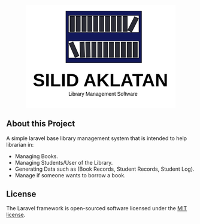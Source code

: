 <p align="center"><img src="data:image/svg+xml;base64,PHN2ZyB3aWR0aD0iNTgwIiBoZWlnaHQ9IjQwMCIgeG1sbnM9Imh0dHA6Ly93d3cudzMub3JnLzIw%0D%0AMDAvc3ZnIj4KIDwhLS0gQ3JlYXRlZCB3aXRoIE1ldGhvZCBEcmF3IC0gaHR0cDovL2dpdGh1Yi5j%0D%0Ab20vZHVvcGl4ZWwvTWV0aG9kLURyYXcvIC0tPgogPGc+CiAgPHRpdGxlPmJhY2tncm91bmQ8L3Rp%0D%0AdGxlPgogIDxyZWN0IGZpbGw9IiNmZmZmZmYiIGlkPSJjYW52YXNfYmFja2dyb3VuZCIgaGVpZ2h0%0D%0APSI0MDIiIHdpZHRoPSI1ODIiIHk9Ii0xIiB4PSItMSIvPgogIDxnIGRpc3BsYXk9Im5vbmUiIG92%0D%0AZXJmbG93PSJ2aXNpYmxlIiB5PSIwIiB4PSIwIiBoZWlnaHQ9IjEwMCUiIHdpZHRoPSIxMDAlIiBp%0D%0AZD0iY2FudmFzR3JpZCI+CiAgIDxyZWN0IGZpbGw9InVybCgjZ3JpZHBhdHRlcm4pIiBzdHJva2Ut%0D%0Ad2lkdGg9IjAiIHk9IjAiIHg9IjAiIGhlaWdodD0iMTAwJSIgd2lkdGg9IjEwMCUiLz4KICA8L2c+%0D%0ACiA8L2c+CiA8Zz4KICA8dGl0bGU+TGF5ZXIgMTwvdGl0bGU+CiAgPHJlY3QgaWQ9InN2Z18xIiBo%0D%0AZWlnaHQ9IjIwMCIgd2lkdGg9IjI5MyIgeT0iMjQuMTczMjk2IiB4PSIxNTUuNTAwMDAxIiBzdHJv%0D%0Aa2Utd2lkdGg9IjEuNSIgc3Ryb2tlPSIjMDAwIiBmaWxsPSIjMTIxODViIi8+CiAgPHJlY3Qgc3Ry%0D%0Ab2tlPSIjMDAwIiBpZD0ic3ZnXzIiIGhlaWdodD0iNjYuMDAwMDAzIiB3aWR0aD0iMjczIiB5PSI0%0D%0AMS4xNzMyOTQiIHg9IjE2NS41MDAwMDEiIHN0cm9rZS13aWR0aD0iMS41IiBmaWxsPSIjZmZmZmZm%0D%0AIi8+CiAgPHJlY3QgaWQ9InN2Z18zIiBoZWlnaHQ9IjU5IiB3aWR0aD0iMTciIHk9IjQ0LjE3MzI5%0D%0ANiIgeD0iMTcxLjUwMDAwMSIgc3Ryb2tlLW9wYWNpdHk9Im51bGwiIHN0cm9rZS13aWR0aD0iMS41%0D%0AIiBzdHJva2U9IiMwMDAiIGZpbGw9IiMyYTJiMzUiLz4KICA8cmVjdCBpZD0ic3ZnXzQiIGhlaWdo%0D%0AdD0iNTkiIHdpZHRoPSIxNyIgeT0iNDQuMTczMjk2IiB4PSIxNzEuNTAwMDAxIiBzdHJva2Utb3Bh%0D%0AY2l0eT0ibnVsbCIgc3Ryb2tlLXdpZHRoPSIxLjUiIHN0cm9rZT0iIzAwMCIgZmlsbD0iIzJhMmIz%0D%0ANSIvPgogIDxyZWN0IGlkPSJzdmdfNSIgaGVpZ2h0PSI1OSIgd2lkdGg9IjE3IiB5PSI0NC4xNzMy%0D%0AOTYiIHg9IjE5NC41MDAwMDEiIHN0cm9rZS1vcGFjaXR5PSJudWxsIiBzdHJva2Utd2lkdGg9IjEu%0D%0ANSIgc3Ryb2tlPSIjMDAwIiBmaWxsPSIjMmEyYjM1Ii8+CiAgPHJlY3QgaWQ9InN2Z182IiBoZWln%0D%0AaHQ9IjU5IiB3aWR0aD0iMTciIHk9IjQ0LjE3MzI5NiIgeD0iMjE3LjUwMDAwMSIgc3Ryb2tlLW9w%0D%0AYWNpdHk9Im51bGwiIHN0cm9rZS13aWR0aD0iMS41IiBzdHJva2U9IiMwMDAiIGZpbGw9IiMyYTJi%0D%0AMzUiLz4KICA8cmVjdCBpZD0ic3ZnXzciIGhlaWdodD0iNTkiIHdpZHRoPSIxNyIgeT0iNDQuMTcz%0D%0AMjk2IiB4PSIyMzkuNTAwMDAxIiBzdHJva2Utb3BhY2l0eT0ibnVsbCIgc3Ryb2tlLXdpZHRoPSIx%0D%0ALjUiIHN0cm9rZT0iIzAwMCIgZmlsbD0iIzJhMmIzNSIvPgogIDxyZWN0IGlkPSJzdmdfOCIgaGVp%0D%0AZ2h0PSI1OSIgd2lkdGg9IjE3IiB5PSI0NC4xNzMyOTYiIHg9IjI2Mi41MDAwMDEiIHN0cm9rZS1v%0D%0AcGFjaXR5PSJudWxsIiBzdHJva2Utd2lkdGg9IjEuNSIgc3Ryb2tlPSIjMDAwIiBmaWxsPSIjMmEy%0D%0AYjM1Ii8+CiAgPHJlY3QgaWQ9InN2Z185IiBoZWlnaHQ9IjU5IiB3aWR0aD0iMTciIHk9IjQ0LjE3%0D%0AMzI5NiIgeD0iMjg1LjUwMDAwMSIgc3Ryb2tlLW9wYWNpdHk9Im51bGwiIHN0cm9rZS13aWR0aD0i%0D%0AMS41IiBzdHJva2U9IiMwMDAiIGZpbGw9IiMyYTJiMzUiLz4KICA8cmVjdCBpZD0ic3ZnXzEwIiBo%0D%0AZWlnaHQ9IjU5IiB3aWR0aD0iMTciIHk9IjQ0LjE3MzI5NiIgeD0iMzA4LjUwMDAwMSIgc3Ryb2tl%0D%0ALW9wYWNpdHk9Im51bGwiIHN0cm9rZS13aWR0aD0iMS41IiBzdHJva2U9IiMwMDAiIGZpbGw9IiMy%0D%0AYTJiMzUiLz4KICA8cmVjdCBpZD0ic3ZnXzExIiBoZWlnaHQ9IjU5IiB3aWR0aD0iMTciIHk9IjQ0%0D%0ALjE3MzI5NiIgeD0iMzMxLjUwMDAwMSIgc3Ryb2tlLW9wYWNpdHk9Im51bGwiIHN0cm9rZS13aWR0%0D%0AaD0iMS41IiBzdHJva2U9IiMwMDAiIGZpbGw9IiMyYTJiMzUiLz4KICA8cmVjdCBpZD0ic3ZnXzEy%0D%0AIiBoZWlnaHQ9IjU5IiB3aWR0aD0iMTciIHk9IjQ0LjE3MzI5NiIgeD0iMzUzLjUwMDAwMSIgc3Ry%0D%0Ab2tlLW9wYWNpdHk9Im51bGwiIHN0cm9rZS13aWR0aD0iMS41IiBzdHJva2U9IiMwMDAiIGZpbGw9%0D%0AIiMyYTJiMzUiLz4KICA8cmVjdCB0cmFuc2Zvcm09InJvdGF0ZSgyNi44MjQ1MzkxODQ1NzAzMTIg%0D%0ANDE2LjAwMDAwMDAwMDAwMDEsNzUuNjczMzA5MzI2MTcxOSkgIiBpZD0ic3ZnXzEzIiBoZWlnaHQ9%0D%0AIjU5IiB3aWR0aD0iMTciIHk9IjQ2LjE3MzI5NiIgeD0iNDA3LjUwMDAwMSIgc3Ryb2tlLW9wYWNp%0D%0AdHk9Im51bGwiIHN0cm9rZS13aWR0aD0iMS41IiBzdHJva2U9IiMwMDAiIGZpbGw9IiMyYTJiMzUi%0D%0ALz4KICA8cmVjdCBpZD0ic3ZnXzE0IiBoZWlnaHQ9IjU5IiB3aWR0aD0iMTciIHk9IjQ0LjE3MzI5%0D%0ANiIgeD0iMzc2LjUwMDAwMSIgc3Ryb2tlLW9wYWNpdHk9Im51bGwiIHN0cm9rZS13aWR0aD0iMS41%0D%0AIiBzdHJva2U9IiMwMDAiIGZpbGw9IiMyYTJiMzUiLz4KICA8cmVjdCBzdHJva2U9IiMwMDAiIGlk%0D%0APSJzdmdfMTUiIGhlaWdodD0iNjYuMDAwMDAzIiB3aWR0aD0iMjczIiB5PSIxNDAuMTczMjk0IiB4%0D%0APSIxNjUuNTAwMDAxIiBzdHJva2Utd2lkdGg9IjEuNSIgZmlsbD0iI2ZmZmZmZiIvPgogIDxyZWN0%0D%0AIGlkPSJzdmdfMTYiIGhlaWdodD0iNTkiIHdpZHRoPSIxNyIgeT0iMTQ0LjE3MzI5NiIgeD0iNDE1%0D%0ALjUwMDAwMSIgc3Ryb2tlLW9wYWNpdHk9Im51bGwiIHN0cm9rZS13aWR0aD0iMS41IiBzdHJva2U9%0D%0AIiMwMDAiIGZpbGw9IiMyYTJiMzUiLz4KICA8cmVjdCBpZD0ic3ZnXzE3IiBoZWlnaHQ9IjU5IiB3%0D%0AaWR0aD0iMTciIHk9IjE0NC4xNzMyOTYiIHg9IjM5Mi41MDAwMDEiIHN0cm9rZS1vcGFjaXR5PSJu%0D%0AdWxsIiBzdHJva2Utd2lkdGg9IjEuNSIgc3Ryb2tlPSIjMDAwIiBmaWxsPSIjMmEyYjM1Ii8+CiAg%0D%0APHJlY3QgaWQ9InN2Z18xOCIgaGVpZ2h0PSI1OSIgd2lkdGg9IjE3IiB5PSIxNDQuMTczMjk2IiB4%0D%0APSIzNjkuNTAwMDAxIiBzdHJva2Utb3BhY2l0eT0ibnVsbCIgc3Ryb2tlLXdpZHRoPSIxLjUiIHN0%0D%0Acm9rZT0iIzAwMCIgZmlsbD0iIzJhMmIzNSIvPgogIDxyZWN0IGlkPSJzdmdfMTkiIGhlaWdodD0i%0D%0ANTkiIHdpZHRoPSIxNyIgeT0iMTQ0LjE3MzI5NiIgeD0iMzQ2LjUwMDAwMSIgc3Ryb2tlLW9wYWNp%0D%0AdHk9Im51bGwiIHN0cm9rZS13aWR0aD0iMS41IiBzdHJva2U9IiMwMDAiIGZpbGw9IiMyYTJiMzUi%0D%0ALz4KICA8cmVjdCBpZD0ic3ZnXzIwIiBoZWlnaHQ9IjU5IiB3aWR0aD0iMTciIHk9IjE0NC4xNzMy%0D%0AOTYiIHg9IjMyMy41MDAwMDEiIHN0cm9rZS1vcGFjaXR5PSJudWxsIiBzdHJva2Utd2lkdGg9IjEu%0D%0ANSIgc3Ryb2tlPSIjMDAwIiBmaWxsPSIjMmEyYjM1Ii8+CiAgPHJlY3QgaWQ9InN2Z18yMSIgaGVp%0D%0AZ2h0PSI1OSIgd2lkdGg9IjE3IiB5PSIxNDQuMTczMjk2IiB4PSIzMDEuNTAwMDAxIiBzdHJva2Ut%0D%0Ab3BhY2l0eT0ibnVsbCIgc3Ryb2tlLXdpZHRoPSIxLjUiIHN0cm9rZT0iIzAwMCIgZmlsbD0iIzJh%0D%0AMmIzNSIvPgogIDxyZWN0IGlkPSJzdmdfMjIiIGhlaWdodD0iNTkiIHdpZHRoPSIxNyIgeT0iMTQ0%0D%0ALjE3MzI5NiIgeD0iMjc4LjUwMDAwMSIgc3Ryb2tlLW9wYWNpdHk9Im51bGwiIHN0cm9rZS13aWR0%0D%0AaD0iMS41IiBzdHJva2U9IiMwMDAiIGZpbGw9IiMyYTJiMzUiLz4KICA8cmVjdCBpZD0ic3ZnXzIz%0D%0AIiBoZWlnaHQ9IjU5IiB3aWR0aD0iMTciIHk9IjE0NC4xNzMyOTYiIHg9IjI1NS41MDAwMDEiIHN0%0D%0Acm9rZS1vcGFjaXR5PSJudWxsIiBzdHJva2Utd2lkdGg9IjEuNSIgc3Ryb2tlPSIjMDAwIiBmaWxs%0D%0APSIjMmEyYjM1Ii8+CiAgPHJlY3QgdHJhbnNmb3JtPSJyb3RhdGUoLTEgMjQxLjAwMDAwMDAwMDAw%0D%0AMTQ1LDE3My42NzMyNzg4MDg1OTQ1NSkgIiBpZD0ic3ZnXzI0IiBoZWlnaHQ9IjU5IiB3aWR0aD0i%0D%0AMTciIHk9IjE0NC4xNzMyOTYiIHg9IjIzMi41MDAwMDEiIHN0cm9rZS1vcGFjaXR5PSJudWxsIiBz%0D%0AdHJva2Utd2lkdGg9IjEuNSIgc3Ryb2tlPSIjMDAwIiBmaWxsPSIjMmEyYjM1Ii8+CiAgPHJlY3Qg%0D%0AdHJhbnNmb3JtPSJyb3RhdGUoLTIgMjE4Ljk5OTk5OTk5OTk5OTQ2LDE3My42NzMyNzg4MDg1OTM0%0D%0ANykgIiBpZD0ic3ZnXzI1IiBoZWlnaHQ9IjU5IiB3aWR0aD0iMTciIHk9IjE0NC4xNzMyOTYiIHg9%0D%0AIjIxMC41MDAwMDEiIHN0cm9rZS1vcGFjaXR5PSJudWxsIiBzdHJva2Utd2lkdGg9IjEuNSIgc3Ry%0D%0Ab2tlPSIjMDAwIiBmaWxsPSIjMmEyYjM1Ii8+CiAgPHJlY3QgdHJhbnNmb3JtPSJyb3RhdGUoLTIz%0D%0ALjQ0NzM0MTkxODk0NTMxMiAxODcuMDAwMDAwMDAwMDAwMSwxNzMuNjczMjc4ODA4NTkzNzgpICIg%0D%0AaWQ9InN2Z18yNiIgaGVpZ2h0PSI1OSIgd2lkdGg9IjE3IiB5PSIxNDQuMTczMjk2IiB4PSIxNzgu%0D%0ANTAwMDAxIiBzdHJva2Utb3BhY2l0eT0ibnVsbCIgc3Ryb2tlLXdpZHRoPSIxLjUiIHN0cm9rZT0i%0D%0AIzAwMCIgZmlsbD0iIzJhMmIzNSIvPgogIDx0ZXh0IGZvbnQtd2VpZ2h0PSJib2xkIiB4bWw6c3Bh%0D%0AY2U9InByZXNlcnZlIiB0ZXh0LWFuY2hvcj0ic3RhcnQiIGZvbnQtZmFtaWx5PSJBcnZvLCBzYW5z%0D%0ALXNlcmlmIiBmb250LXNpemU9IjcwIiBpZD0ic3ZnXzI3IiB5PSIzMTYuMTczMjk2IiB4PSIyNy41%0D%0AMDAwMDEiIHN0cm9rZS1vcGFjaXR5PSJudWxsIiBzdHJva2Utd2lkdGg9IjAiIHN0cm9rZT0iIzAw%0D%0AMCIgZmlsbD0iIzAwMDAwMCI+U0lMSUQgQUtMQVRBTjwvdGV4dD4KICA8dGV4dCB4bWw6c3BhY2U9%0D%0AInByZXNlcnZlIiB0ZXh0LWFuY2hvcj0ic3RhcnQiIGZvbnQtZmFtaWx5PSJBcnZvLCBzYW5zLXNl%0D%0AcmlmIiBmb250LXNpemU9IjIwIiBpZD0ic3ZnXzI4IiB5PSIzNTIuMTczMjk2IiB4PSIxNjUuNTAw%0D%0AMDAxIiBzdHJva2Utb3BhY2l0eT0ibnVsbCIgc3Ryb2tlLXdpZHRoPSIwIiBzdHJva2U9IiMwMDAi%0D%0AIGZpbGw9IiMwMDAwMDAiPkxpYnJhcnkgTWFuYWdlbWVudCBTb2Z0d2FyZTwvdGV4dD4KIDwvZz4K%0D%0APC9zdmc+" width="400"></p>

## About this Project

A simple laravel base library management  system that is intended to help librarian in:

- Managing Books.
- Managing Students/User of the Library.
- Generating Data such as (Book Records, Student Records, Student Log).
- Manage if someone wants to borrow a book.

## License

The Laravel framework is open-sourced software licensed under the [MIT license](https://opensource.org/licenses/MIT).
